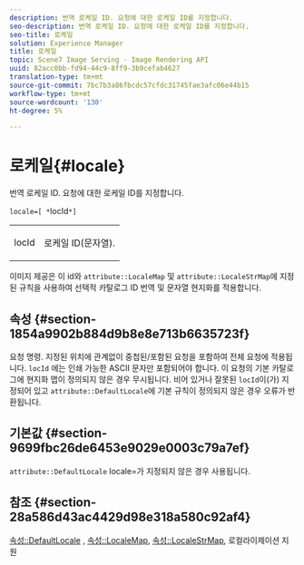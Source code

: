 ```yaml
---
description: 번역 로케일 ID. 요청에 대한 로케일 ID를 지정합니다.
seo-description: 번역 로케일 ID. 요청에 대한 로케일 ID를 지정합니다.
seo-title: 로케일
solution: Experience Manager
title: 로케일
topic: Scene7 Image Serving - Image Rendering API
uuid: 82acc0bb-fd94-44c9-8ff9-3b9cefab4627
translation-type: tm+mt
source-git-commit: 7bc7b3a86fbcdc57cfdc31745fae3afc06e44b15
workflow-type: tm+mt
source-wordcount: '130'
ht-degree: 5%

---
```



# 로케일{#locale}

번역 로케일 ID. 요청에 대한 로케일 ID를 지정합니다.

`locale=[ *`locId`*]`

<table id="simpletable_C1899AD02C984ED3896B7620916637E7"> 
 <tr class="strow"> 
  <td class="stentry"> <p><span class="codeph"> <span class="varname"> locId</span></span> </p> </td> 
  <td class="stentry"> <p>로케일 ID(문자열). </p></td> 
 </tr> 
</table>

이미지 제공은 이 id와 `attribute::LocaleMap` 및 `attribute::LocaleStrMap`에 지정된 규칙을 사용하여 선택적 카탈로그 ID 번역 및 문자열 현지화를 적용합니다.

## 속성 {#section-1854a9902b884d9b8e8e713b6635723f}

요청 명령. 지정된 위치에 관계없이 중첩된/포함된 요청을 포함하여 전체 요청에 적용됩니다. `locId` 에는 인쇄 가능한 ASCII 문자만 포함되어야 합니다. 이 요청의 기본 카탈로그에 현지화 맵이 정의되지 않은 경우 무시됩니다. 비어 있거나 잘못된 `locId`이(가) 지정되어 있고 `attribute::DefaultLocale`에 기본 규칙이 정의되지 않은 경우 오류가 반환됩니다.

## 기본값 {#section-9699fbc26de6453e9029e0003c79a7ef}

`attribute::DefaultLocale` locale=가 지정되지 않은 경우 사용됩니다.

## 참조 {#section-28a586d43ac4429d98e318a580c92af4}

[속성::DefaultLocale](../../../../../is-api/image-catalog/image-serving-api-ref/c-image-catalog-reference/c-attributes-reference/r-defaultlocale.md#reference-69462ad9923f464f80c2c012342a6b6b) ,  [속성::LocaleMap](../../../../../is-api/image-catalog/image-serving-api-ref/c-image-catalog-reference/c-attributes-reference/r-localemap.md#reference-49bbf598f8ea47c3a563755cef306318),  [속성::LocaleStrMap](../../../../../is-api/image-catalog/image-serving-api-ref/c-image-catalog-reference/c-attributes-reference/r-localestrmap.md#reference-98c42070a4bc4baf92537132be2b5b1e), 로컬라이제이션 지원
